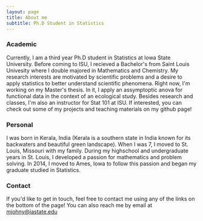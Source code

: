 ```yaml
---
layout: page
title: About me
subtitle: Ph.D Student in Statistics 
---
```


### Academic 

Currently, I am a third year Ph.D student in Statistics at Iowa State University. Before coming to ISU, I recieved a Bachelor's from Saint Louis Univesity where I double majored in Mathematics and Chemistry. My research interests are motivated by scientific problems and a desire to apply statistics to better understand scientific phenomena. Right now, I'm working on my Master's thesis. In it, I apply an assymptoptic anova for functional data in the context of an ecological study. Besides research and classes, I'm also an instructor for Stat 101 at ISU. If interested, you can check out some of my projects and teaching materials on my github page!  

### Personal

I was born in Kerala, India (Kerala is a southern state in India known for its backwaters and beautiful green landscape). When I was 7, I moved to St. Louis, Missouri with my family. During my highschool and undergraduate years in St. Louis, I developed a passion for mathematics and problem solving. In 2014, I moved to Ames, Iowa to follow this passion and began my graduate studied in Statistics. 

### Contact 

If you'd like to get in touch, feel free to contact me using any of the links on the bottom of the page! You can also reach me by email at mjohny@iastate.edu


